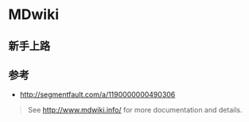 # MDwiki
## 新手上路
## 参考
- http://segmentfault.com/a/1190000000490306

> See http://www.mdwiki.info/ for more documentation and details.
